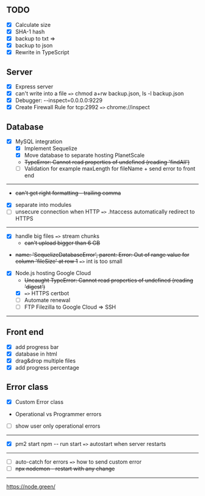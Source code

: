 ## TODO
- [x] Calculate size
- [x] SHA-1 hash
- [x] backup to txt =>
- [x] backup to json
- [x] Rewrite in TypeScript

## Server
- [x] Express server
- [x] can't write into a file `=>` chmod a+rw backup.json, ls -l backup.json
- [x] Debugger: --inspect=0.0.0.0:9229
- [x] Create Firewall Rule for tcp:2992 `=>` chrome://inspect

## Database
- [x] MySQL integration 
  - [x] Implement Sequelize
  - [x] Move database to separate hosting PlanetScale
  - ~~TypeError: Cannot read properties of undefined (reading 'findAll')~~
  - [ ] Validation for example maxLength for fileName + send error to front end
     
---
  - ~~can't get right formatting - trailing comma~~
- [x] separate into modules
- [ ] unsecure connection when HTTP `=>` .htaccess automatically redirect to HTTPS
---

- [x] handle big files `=>` stream chunks
  - ~~can't upload bigger than 6 GB~~
- ~~name: 'SequelizeDatabaseError', parent: Error: Out of range value for column 'fileSize' at row 1~~ `=>` int is too small

- [x] Node.js hosting Google Cloud
  - ~~Uncaught TypeError: Cannot read properties of undefined (reading 'digest')~~
  - [x] `=>` HTTPS certbot
  - [ ] Automate renewal
  - [ ] FTP Filezilla to Google Cloud => SSH

---
## Front end
- [x] add progress bar
- [x] database in html
- [x] drag&drop multiple files
- [x] add progress percentage

## Error class
- [x] Custom Error class
- Operational vs Programmer errors
- [ ] show user only operational errors
---
- [x] pm2 start npm -- run start `=>` autostart when server restarts
---
- [ ] auto-catch for errors `=>` how to send custom error
- [ ] ~~npx nodemon - restart with any change~~
---

https://node.green/
